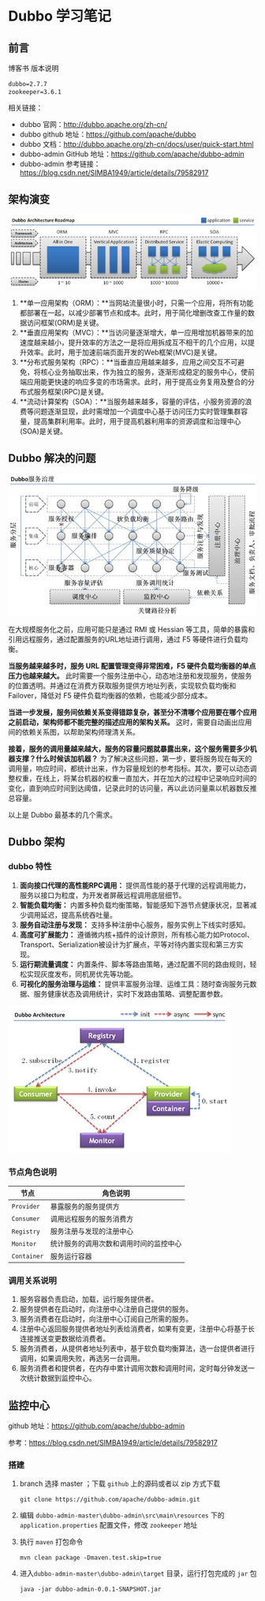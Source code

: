 # Dubbo 学习笔记
## 前言
博客书
版本说明

```properties
dubbo=2.7.7
zookeeper=3.6.1
```
相关链接：

* dubbo 官网：http://dubbo.apache.org/zh-cn/
* dubbo github 地址：https://github.com/apache/dubbo
* dubbo 文档：http://dubbo.apache.org/zh-cn/docs/user/quick-start.html
* dubbo-admin GitHub 地址：https://github.com/apache/dubbo-admin
* dubbo-admin 参考链接：https://blog.csdn.net/SIMBA1949/article/details/79582917

## 架构演变

![00-架构演变](img/00-架构演变.jpg)

1. **单一应用架构（ORM）：**当网站流量很小时，只需一个应用，将所有功能都部署在一起，以减少部署节点和成本。此时，用于简化增删改查工作量的数据访问框架(ORM)是关键。
2. **垂直应用架构（MVC）：**当访问量逐渐增大，单一应用增加机器带来的加速度越来越小，提升效率的方法之一是将应用拆成互不相干的几个应用，以提升效率。此时，用于加速前端页面开发的Web框架(MVC)是关键。
3. **分布式服务架构（RPC）：**当垂直应用越来越多，应用之间交互不可避免，将核心业务抽取出来，作为独立的服务，逐渐形成稳定的服务中心，使前端应用能更快速的响应多变的市场需求。此时，用于提高业务复用及整合的分布式服务框架(RPC)是关键。
4. **流动计算架构（SOA）：**当服务越来越多，容量的评估，小服务资源的浪费等问题逐渐显现，此时需增加一个调度中心基于访问压力实时管理集群容量，提高集群利用率。此时，用于提高机器利用率的资源调度和治理中心(SOA)是关键。

## Dubbo 解决的问题

![01-dubbo解决的问题](img/01-dubbo解决的问题.jpg)

在大规模服务化之前，应用可能只是通过 RMI 或 Hessian 等工具，简单的暴露和引用远程服务，通过配置服务的URL地址进行调用，通过 F5 等硬件进行负载均衡。

**当服务越来越多时，服务 URL 配置管理变得非常困难，F5 硬件负载均衡器的单点压力也越来越大。** 此时需要一个服务注册中心，动态地注册和发现服务，使服务的位置透明。并通过在消费方获取服务提供方地址列表，实现软负载均衡和 Failover，降低对 F5 硬件负载均衡器的依赖，也能减少部分成本。

**当进一步发展，服务间依赖关系变得错踪复杂，甚至分不清哪个应用要在哪个应用之前启动，架构师都不能完整的描述应用的架构关系。** 这时，需要自动画出应用间的依赖关系图，以帮助架构师理清关系。

**接着，服务的调用量越来越大，服务的容量问题就暴露出来，这个服务需要多少机器支撑？什么时候该加机器？** 为了解决这些问题，第一步，要将服务现在每天的调用量，响应时间，都统计出来，作为容量规划的参考指标。其次，要可以动态调整权重，在线上，将某台机器的权重一直加大，并在加大的过程中记录响应时间的变化，直到响应时间到达阈值，记录此时的访问量，再以此访问量乘以机器数反推总容量。

以上是 Dubbo 最基本的几个需求。

## Dubbo 架构

### dubbo 特性

1. **面向接口代理的高性能RPC调用：** 提供高性能的基于代理的远程调用能力，服务以接口为粒度，为开发者屏蔽远程调用底层细节。
2. **智能负载均衡：** 内置多种负载均衡策略，智能感知下游节点健康状况，显著减少调用延迟，提高系统吞吐量。
3. **服务自动注册与发现：** 支持多种注册中心服务，服务实例上下线实时感知。
4. **高度可扩展能力：** 遵循微内核+插件的设计原则，所有核心能力如Protocol、Transport、Serialization被设计为扩展点，平等对待内置实现和第三方实现。
5. **运行期流量调度：** 内置条件、脚本等路由策略，通过配置不同的路由规则，轻松实现灰度发布，同机房优先等功能。
6. **可视化的服务治理与运维：** 提供丰富服务治理、运维工具：随时查询服务元数据、服务健康状态及调用统计，实时下发路由策略、调整配置参数。

![02-dubbo的架构](img/02-dubbo的架构.jpg)

### 节点角色说明

| 节点        | 角色说明                               |
| ----------- | -------------------------------------- |
| `Provider`  | 暴露服务的服务提供方                   |
| `Consumer`  | 调用远程服务的服务消费方               |
| `Registry`  | 服务注册与发现的注册中心               |
| `Monitor`   | 统计服务的调用次数和调用时间的监控中心 |
| `Container` | 服务运行容器                           |

### 调用关系说明

1. 服务容器负责启动，加载，运行服务提供者。
2. 服务提供者在启动时，向注册中心注册自己提供的服务。
3. 服务消费者在启动时，向注册中心订阅自己所需的服务。
4. 注册中心返回服务提供者地址列表给消费者，如果有变更，注册中心将基于长连接推送变更数据给消费者。
5. 服务消费者，从提供者地址列表中，基于软负载均衡算法，选一台提供者进行调用，如果调用失败，再选另一台调用。
6. 服务消费者和提供者，在内存中累计调用次数和调用时间，定时每分钟发送一次统计数据到监控中心。



## 监控中心

github 地址：https://github.com/apache/dubbo-admin

参考：https://blog.csdn.net/SIMBA1949/article/details/79582917

### 搭建

1. branch 选择 master ；下载 `github` 上的源码或者以 zip 方式下载

   ```
   git clone https://github.com/apache/dubbo-admin.git
   ```

2. 编辑 `dubbo-admin-master\dubbo-admin\src\main\resources` 下的 `application.properties` 配置文件，修改 `zookeeper` 地址

3. 执行 `maven` 打包命令

   ```
   mvn clean package -Dmaven.test.skip=true
   ```

4. 进入`dubbo-admin-master\dubbo-admin\target` 目录，运行打包完成的 `jar` 包

   ```
   java -jar dubbo-admin-0.0.1-SNAPSHOT.jar
   ```

